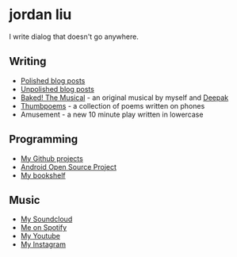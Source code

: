# jordan liu

I write dialog that doesn't go anywhere.

## Writing
- [Polished blog posts](https://medium.com/@jordanminjie)
- [Unpolished blog posts](https://blog.jminjie.com)
- [Baked! The Musical](https://bakedthemusical.com) - an original musical by myself and [Deepak](https://kumarde.com)
- [Thumbpoems](https://thumbpoems.com) - a collection of poems written on phones
- Amusement - a new 10 minute play written in lowercase

## Programming
- [My Github projects](https://github.com/jminjie)
- [Android Open Source Project](https://android-review.googlesource.com/q/owner:jminjie%2540google.com)
- [My bookshelf](https://blog.jminjie.com/bookshelf)

## Music
- [My Soundcloud](https://soundcloud.com/area-fifty-two)
- [Me on Spotify](https://open.spotify.com/artist/1S7agO3IkPPB5tE8VbB3Aw)
- [My Youtube](https://www.youtube.com/user/jordanminjie)
- [My Instagram](https://www.instagram.com/jordan_takes_pictures_of_a_cat)
